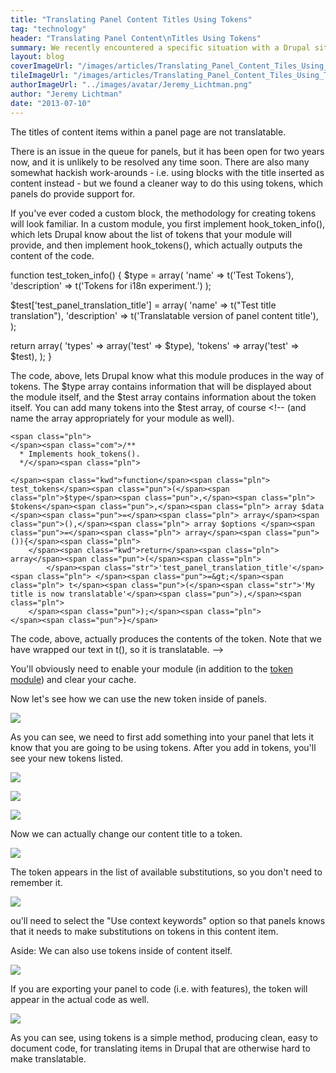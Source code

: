 ```yaml
---
title: "Translating Panel Content Titles Using Tokens"
tag: "technology"
header: "Translating Panel Content\nTitles Using Tokens" 
summary: We recently encountered a specific situation with a Drupal site that had to be retro-fitted for translation.
layout: blog
coverImageUrl: "/images/articles/Translating_Panel_Content_Tiles_Using_Tokens/cover.jpg"
tileImageUrl: "/images/articles/Translating_Panel_Content_Tiles_Using_Tokens/tile.jpg"
authorImageUrl: "../images/avatar/Jeremy_Lichtman.png"
author: "Jeremy Lichtman"
date: "2013-07-10"
---
```


The titles of content items within a panel page are not translatable.

There is an issue in the queue for panels, but it has been open for two years now, and it is unlikely to be resolved any time soon. There are also many somewhat hackish work-arounds - i.e. using blocks with the title inserted as content instead - but we found a cleaner way to do this using tokens, which panels do provide support for.

If you've ever coded a custom block, the methodology for creating tokens will look familiar. In a custom module, you first implement hook_token_info(), which lets Drupal know about the list of tokens that your module will provide, and then implement hook_tokens(), which actually outputs the content of the code.

</span><span class="kwd">function</span><span class="pln"> test_token_info</span><span class="pun">()</span><span class="pln"> </span><span class="pun">{</span><span class="pln">
	$type </span><span class="pun">=</span><span class="pln"> array</span><span class="pun">(</span><span class="pln">
		</span><span class="str">'name'</span><span class="pln"> </span><span class="pun">=&gt;</span><span class="pln"> t</span><span class="pun">(</span><span class="str">'Test Tokens'</span><span class="pun">),</span><span class="pln">
		</span><span class="str">'description'</span><span class="pln"> </span><span class="pun">=&gt;</span><span class="pln"> t</span><span class="pun">(</span><span class="str">'Tokens for i18n experiment.'</span><span class="pun">)</span><span class="pln">
	</span><span class="pun">);</span><span class="pln">

$test</span><span class="pun">[</span><span class="str">'test_panel_translation_title'</span><span class="pun">]</span><span class="pln"> </span><span class="pun">=</span><span class="pln"> array</span><span class="pun">(</span><span class="pln">
	</span><span class="str">'name'</span><span class="pln"> </span><span class="pun">=&gt;</span><span class="pln"> t</span><span class="pun">(</span><span class="str">"Test title translation"</span><span class="pun">),</span><span class="pln">
	</span><span class="str">'description'</span><span class="pln"> </span><span class="pun">=&gt;</span><span class="pln"> t</span><span class="pun">(</span><span class="str">'Translatable version of panel content title'</span><span class="pun">),</span><span class="pln">
</span><span class="pun">);</span><span class="pln">

</span><span class="kwd">return</span><span class="pln"> array</span><span class="pun">(</span><span class="pln">
		</span><span class="str">'types'</span><span class="pln"> </span><span class="pun">=&gt;</span><span class="pln"> array</span><span class="pun">(</span><span class="str">'test'</span><span class="pln"> </span><span class="pun">=&gt;</span><span class="pln"> $type</span><span class="pun">),</span><span class="pln">
		</span><span class="str">'tokens'</span><span class="pln"> </span><span class="pun">=&gt;</span><span class="pln"> array</span><span class="pun">(</span><span class="str">'test'</span><span class="pln"> </span><span class="pun">=&gt;</span><span class="pln"> $test</span><span class="pun">),</span><span class="pln">
	</span><span class="pun">);</span><span class="pln">
</span><span class="pun">}</span></code></pre>

The code, above, lets Drupal know what this module produces in the way of tokens. The $type array contains information that will be displayed about the module itself, and the $test array contains information about the token itself. You can add many tokens into the $test array, of course <!-- (and name the array appropriately for your module as well).

    <span class="pln">
    </span><span class="com">/**
      * Implements hook_tokens().
      */</span><span class="pln">

    </span><span class="kwd">function</span><span class="pln"> test_tokens</span><span class="pun">(</span><span class="pln">$type</span><span class="pun">,</span><span class="pln"> $tokens</span><span class="pun">,</span><span class="pln"> array $data </span><span class="pun">=</span><span class="pln"> array</span><span class="pun">(),</span><span class="pln"> array $options </span><span class="pun">=</span><span class="pln"> array</span><span class="pun">()){</span><span class="pln">
    	</span><span class="kwd">return</span><span class="pln"> array</span><span class="pun">(</span><span class="pln">
    		</span><span class="str">'test_panel_translation_title'</span><span class="pln"> </span><span class="pun">=&gt;</span><span class="pln"> t</span><span class="pun">(</span><span class="str">'My title is now translatable'</span><span class="pun">),</span><span class="pln">
    	</span><span class="pun">);</span><span class="pln">
    </span><span class="pun">}</span>

The code, above, actually produces the contents of the token. Note that we have wrapped our text in t(), so it is translatable. -->

You'll obviously need to enable your module (in addition to the [token module](https://drupal.org/project/token)) and clear your cache.

Now let's see how we can use the new token inside of panels.

![](/images/articles/Translating_Panel_Content_Titles_Using_Tokens/body_1.jpg)

As you can see, we need to first add something into your panel that lets it know that you are going to be using tokens. After you add in tokens, you'll see your new tokens listed.

![](/images/articles/Translating_Panel_Content_Titles_Using_Tokens/body_2.jpg)

![](/images/articles/Translating_Panel_Content_Titles_Using_Tokens/body_3.jpg)

![](/images/articles/Translating_Panel_Content_Titles_Using_Tokens/body_4.jpg)

Now we can actually change our content title to a token.

![](/images/articles/Translating_Panel_Content_Titles_Using_Tokens/body_5.jpg)

The token appears in the list of available substitutions, so you don't need to remember it.

![](/images/articles/Translating_Panel_Content_Titles_Using_Tokens/body_6.jpg)

ou'll need to select the "Use context keywords" option so that panels knows that it needs to make substitutions on tokens in this content item.

Aside: We can also use tokens inside of content itself.

![](/images/articles/Translating_Panel_Content_Titles_Using_Tokens/body_7.jpg)

If you are exporting your panel to code (i.e. with features), the token will appear in the actual code as well.

![](/images/articles/Translating_Panel_Content_Titles_Using_Tokens/body_8.jpg)

As you can see, using tokens is a simple method, producing clean, easy to document code, for translating items in Drupal that are otherwise hard to make translatable.






